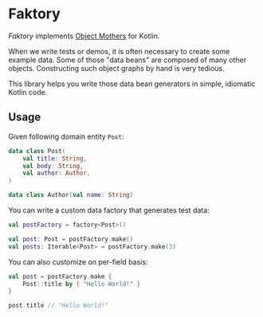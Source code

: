 # Faktory

*Faktory* implements [Object Mothers](https://martinfowler.com/bliki/ObjectMother.html) for Kotlin.

When we write tests or demos, it is often necessary to create some example data. Some of those "data beans" are composed of many other objects. Constructing such object graphs by hand is very tedious. 

This library helps you write those data bean generators in simple, idiomatic Kotlin code.

## Usage

Given following domain entity `Post`:
```kotlin
data class Post(
    val title: String,
    val body: String,
    val author: Author,
)

data class Author(val name: String)
```
You can write a custom data factory that generates test data:

```kotlin
val postFactory = factory<Post>()

val post: Post = postFactory.make()
val posts: Iterable<Post> = postFactory.make(3)
```

You can also customize on per-field basis:

```kotlin
val post = postFactory.make {
    Post::title by { "Hello World!" }
}

post.title // "Hello World!"
```